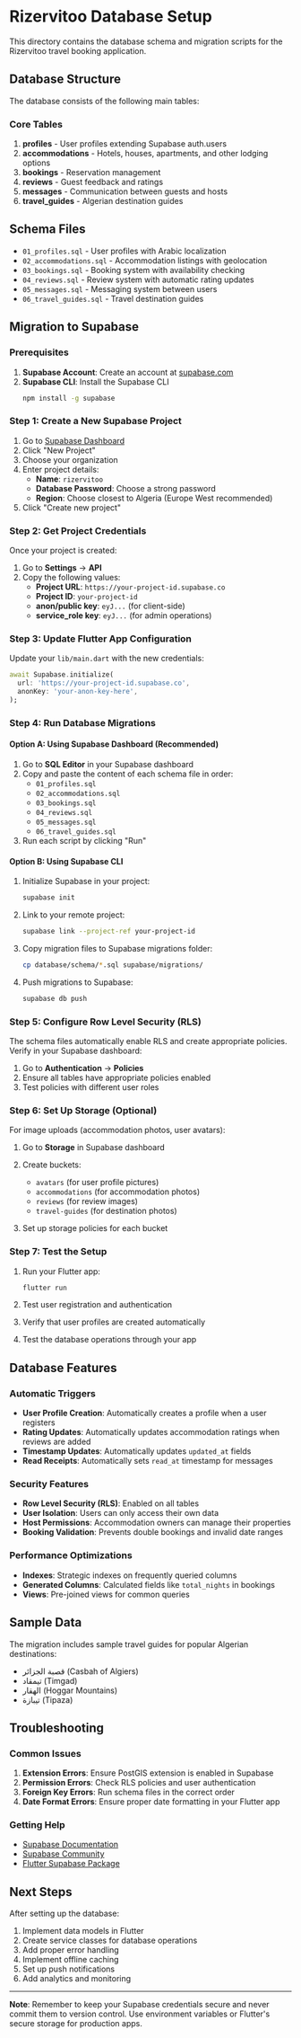 # Rizervitoo Database Setup

This directory contains the database schema and migration scripts for the Rizervitoo travel booking application.

## Database Structure

The database consists of the following main tables:

### Core Tables

1. **profiles** - User profiles extending Supabase auth.users
2. **accommodations** - Hotels, houses, apartments, and other lodging options
3. **bookings** - Reservation management
4. **reviews** - Guest feedback and ratings
5. **messages** - Communication between guests and hosts
6. **travel_guides** - Algerian destination guides

## Schema Files

- `01_profiles.sql` - User profiles with Arabic localization
- `02_accommodations.sql` - Accommodation listings with geolocation
- `03_bookings.sql` - Booking system with availability checking
- `04_reviews.sql` - Review system with automatic rating updates
- `05_messages.sql` - Messaging system between users
- `06_travel_guides.sql` - Travel destination guides

## Migration to Supabase

### Prerequisites

1. **Supabase Account**: Create an account at [supabase.com](https://supabase.com)
2. **Supabase CLI**: Install the Supabase CLI
   ```bash
   npm install -g supabase
   ```

### Step 1: Create a New Supabase Project

1. Go to [Supabase Dashboard](https://app.supabase.com)
2. Click "New Project"
3. Choose your organization
4. Enter project details:
   - **Name**: `rizervitoo`
   - **Database Password**: Choose a strong password
   - **Region**: Choose closest to Algeria (Europe West recommended)
5. Click "Create new project"

### Step 2: Get Project Credentials

Once your project is created:

1. Go to **Settings** → **API**
2. Copy the following values:
   - **Project URL**: `https://your-project-id.supabase.co`
   - **Project ID**: `your-project-id`
   - **anon/public key**: `eyJ...` (for client-side)
   - **service_role key**: `eyJ...` (for admin operations)

### Step 3: Update Flutter App Configuration

Update your `lib/main.dart` with the new credentials:

```dart
await Supabase.initialize(
  url: 'https://your-project-id.supabase.co',
  anonKey: 'your-anon-key-here',
);
```

### Step 4: Run Database Migrations

#### Option A: Using Supabase Dashboard (Recommended)

1. Go to **SQL Editor** in your Supabase dashboard
2. Copy and paste the content of each schema file in order:
   - `01_profiles.sql`
   - `02_accommodations.sql`
   - `03_bookings.sql`
   - `04_reviews.sql`
   - `05_messages.sql`
   - `06_travel_guides.sql`
3. Run each script by clicking "Run"

#### Option B: Using Supabase CLI

1. Initialize Supabase in your project:
   ```bash
   supabase init
   ```

2. Link to your remote project:
   ```bash
   supabase link --project-ref your-project-id
   ```

3. Copy migration files to Supabase migrations folder:
   ```bash
   cp database/schema/*.sql supabase/migrations/
   ```

4. Push migrations to Supabase:
   ```bash
   supabase db push
   ```

### Step 5: Configure Row Level Security (RLS)

The schema files automatically enable RLS and create appropriate policies. Verify in your Supabase dashboard:

1. Go to **Authentication** → **Policies**
2. Ensure all tables have appropriate policies enabled
3. Test policies with different user roles

### Step 6: Set Up Storage (Optional)

For image uploads (accommodation photos, user avatars):

1. Go to **Storage** in Supabase dashboard
2. Create buckets:
   - `avatars` (for user profile pictures)
   - `accommodations` (for accommodation photos)
   - `reviews` (for review images)
   - `travel-guides` (for destination photos)

3. Set up storage policies for each bucket

### Step 7: Test the Setup

1. Run your Flutter app:
   ```bash
   flutter run
   ```

2. Test user registration and authentication
3. Verify that user profiles are created automatically
4. Test the database operations through your app

## Database Features

### Automatic Triggers

- **User Profile Creation**: Automatically creates a profile when a user registers
- **Rating Updates**: Automatically updates accommodation ratings when reviews are added
- **Timestamp Updates**: Automatically updates `updated_at` fields
- **Read Receipts**: Automatically sets `read_at` timestamp for messages

### Security Features

- **Row Level Security (RLS)**: Enabled on all tables
- **User Isolation**: Users can only access their own data
- **Host Permissions**: Accommodation owners can manage their properties
- **Booking Validation**: Prevents double bookings and invalid date ranges

### Performance Optimizations

- **Indexes**: Strategic indexes on frequently queried columns
- **Generated Columns**: Calculated fields like `total_nights` in bookings
- **Views**: Pre-joined views for common queries

## Sample Data

The migration includes sample travel guides for popular Algerian destinations:
- قصبة الجزائر (Casbah of Algiers)
- تيمقاد (Timgad)
- الهقار (Hoggar Mountains)
- تيبازة (Tipaza)

## Troubleshooting

### Common Issues

1. **Extension Errors**: Ensure PostGIS extension is enabled in Supabase
2. **Permission Errors**: Check RLS policies and user authentication
3. **Foreign Key Errors**: Run schema files in the correct order
4. **Date Format Errors**: Ensure proper date formatting in your Flutter app

### Getting Help

- [Supabase Documentation](https://supabase.com/docs)
- [Supabase Community](https://github.com/supabase/supabase/discussions)
- [Flutter Supabase Package](https://pub.dev/packages/supabase_flutter)

## Next Steps

After setting up the database:

1. Implement data models in Flutter
2. Create service classes for database operations
3. Add proper error handling
4. Implement offline caching
5. Set up push notifications
6. Add analytics and monitoring

---

**Note**: Remember to keep your Supabase credentials secure and never commit them to version control. Use environment variables or Flutter's secure storage for production apps.